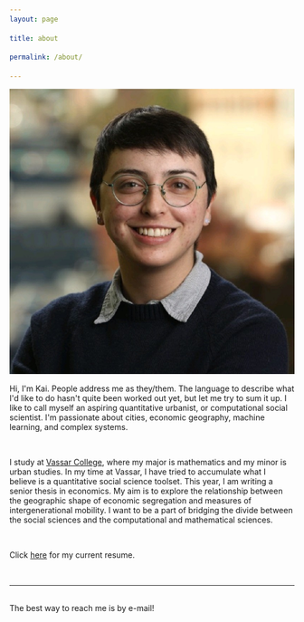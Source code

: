 ```yaml
---
layout: page

title: about

permalink: /about/

---
```



<img class="col one right" src="/img/prof_pic.jpg">




Hi, I'm Kai. People address me as they/them. The language to describe what I'd like to do hasn't quite been worked out yet, but let me try to sum it up. I like to call myself an aspiring quantitative urbanist, or computational social scientist. I'm passionate about cities, economic geography, machine learning, and complex systems.

<br/>

I study at <a href="https://vassar.edu">Vassar College</a>, where my major is mathematics and my minor is urban studies. In my time at Vassar, I have tried to accumulate what I believe is a quantitative social science toolset. This year, I am writing a senior thesis in economics. My aim is to explore the relationship between the geographic shape of economic segregation and measures of intergenerational mobility. I want to be a part of bridging the divide between the social sciences and the computational and mathematical sciences.

<br/>

Click <a href="{{ site.baseurl }}/resume.pdf">here</a> for my current resume. 




<br/>
<hr/>
<br/>
<span class="contacticon center">
	<a href="mailto:ramatheson@vassar.edu"><i class="fa fa-envelope-square"></i></a>
	<a href="https://github.com/kaimath" target="_blank"><i class="fa fa-github-square"></i></a>
	<a href="https://www.linkedin.com/in/rkmatheson" target="_blank"><i class="fa fa-linkedin-square"></i></a>
	<a href="https://twitter.com/mathematikai" target="_blank"><i class="fa fa-twitter-square"></i></a>
</span>

<div class="col three caption">
	The best way to reach me is by e-mail!
</div>



